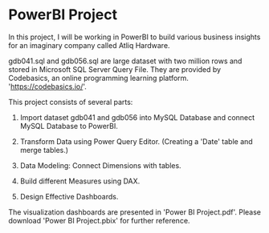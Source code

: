 # PowerBI Project

In this project, I will be working in PowerBI to build various business insights for an imaginary company called Atliq Hardware.

gdb041.sql and gdb056.sql are large dataset with two million rows and stored in Microsoft SQL Server Query File. They are provided by Codebasics, an online programming learning platform. 'https://codebasics.io/'.

This project consists of several parts:

1. Import dataset gdb041 and gdb056 into MySQL Database and connect MySQL Database to PowerBI. 

2. Transform Data using Power Query Editor. (Creating a 'Date' table and merge tables.)

3. Data Modeling: Connect Dimensions with tables.

4. Build different Measures using DAX.

5. Design Effective Dashboards.

The visualization dashboards are presented in 'Power BI Project.pdf'. Please download 'Power BI Project.pbix' for further reference.

